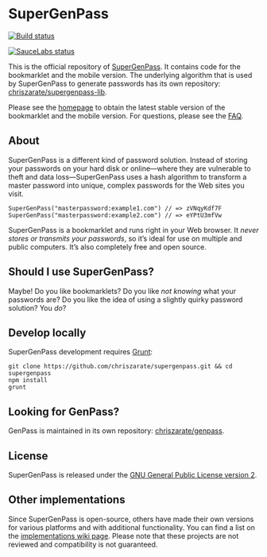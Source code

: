 # SuperGenPass

[![Build status][build-status]][travis-ci]

[![SauceLabs status][saucelabs-status]][saucelabs]

This is the official repository of [SuperGenPass][sgp]. It contains code for the
bookmarklet and the mobile version. The underlying algorithm that is used by
SuperGenPass to generate passwords has its own repository:
[chriszarate/supergenpass-lib][sgp-lib].

Please see the [homepage][sgp] to obtain the latest stable version of the
bookmarklet and the mobile version. For questions, please see the [FAQ][faq].

## About

SuperGenPass is a different kind of password solution. Instead of storing your
passwords on your hard disk or online—where they are vulnerable to theft and
data loss—SuperGenPass uses a hash algorithm to transform a master password
into unique, complex passwords for the Web sites you visit.

```
SuperGenPass("masterpassword:example1.com") // => zVNqyKdf7F
SuperGenPass("masterpassword:example2.com") // => eYPtU3mfVw
```

SuperGenPass is a bookmarklet and runs right in your Web browser. It *never
stores or transmits your passwords*, so it’s ideal for use on multiple and
public computers. It’s also completely free and open source.

## Should I use SuperGenPass?

Maybe! Do you like bookmarklets? Do you like *not knowing* what your passwords
are? Do you like the idea of using a slightly quirky password solution? You
*do*?

## Develop locally

SuperGenPass development requires [Grunt][grunt]:

```shell
git clone https://github.com/chriszarate/supergenpass.git && cd supergenpass
npm install
grunt
```

## Looking for GenPass?

GenPass is maintained in its own repository: [chriszarate/genpass][gp].


## License

SuperGenPass is released under the [GNU General Public License version 2][gplv2].


## Other implementations

Since SuperGenPass is open-source, others have made their own versions for
various platforms and with additional functionality. You can find a list on the
[implementations wiki page][implementations]. Please note that these projects
are not reviewed and compatibility is not guaranteed.


[sgp]: http://supergenpass.com
[sgp-lib]: https://github.com/chriszarate/supergenpass-lib
[build-status]: https://travis-ci.org/chriszarate/supergenpass.svg?branch=master
[travis-ci]: https://travis-ci.org/chriszarate/supergenpass
[saucelabs-status]: https://saucelabs.com/browser-matrix/supergenpass.svg
[saucelabs]: https://saucelabs.com/u/supergenpass
[faq]: https://github.com/chriszarate/supergenpass/wiki/FAQ
[grunt]: http://gruntjs.com
[gp]: https://github.com/chriszarate/genpass
[gplv2]: http://www.gnu.org/licenses/gpl-2.0.html
[implementations]: https://github.com/chriszarate/supergenpass/wiki/Implementations
